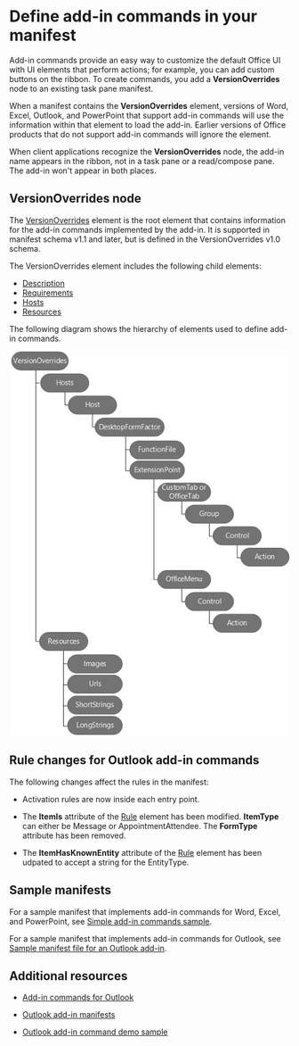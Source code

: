 # Define add-in commands in your manifest

Add-in commands provide an easy way to customize the default Office UI with UI elements that perform actions; for example, you can add custom buttons on the ribbon. To create commands, you add a **VersionOverrides** node to an existing task pane manifest. 

When a manifest contains the **VersionOverrides** element, versions of Word, Excel, Outlook, and PowerPoint that support add-in commands will use the information within that element to load the add-in. Earlier versions of Office products that do not support add-in commands will ignore the element.

When client applications recognize the  **VersionOverrides** node, the add-in name appears in the ribbon, not in a task pane or a read/compose pane. The add-in won't appear in both places.
 

## VersionOverrides node

The  [VersionOverrides](../../../reference/manifest/versionoverrides.md) element is the root element that contains information for the add-in commands implemented by the add-in. It is supported in manifest schema v1.1 and later, but is defined in the VersionOverrides v1.0 schema. 

The VersionOverrides element includes the following child elements:

- [Description](../../../reference/manifest/description.md)
- [Requirements](../../../reference/manifest/requirements.md)
- [Hosts](../../../reference/manifest/hosts.md)
- [Resources](../../../reference/manifest/resources.md)

The following diagram shows the hierarchy of elements used to define add-in commands. 

![Hierarchy of add-in commands elements in the manifest](../../images/080da303-51c4-4882-b74a-7ba11517c0ad.png)

## Rule changes for Outlook add-in commands

The following changes affect the rules in the manifest:

- Activation rules are now inside each entry point.
    
- The **ItemIs** attribute of the [Rule](../../../reference/manifest/rule.md) element has been modified. **ItemType** can either be Message or AppointmentAttendee. The **FormType** attribute has been removed.
    
- The **ItemHasKnownEntity** attribute of the [Rule](../../../reference/manifest/rule.md) element has been udpated to accept a string for the EntityType.
    

## Sample manifests

For a sample manifest that implements add-in commands for Word, Excel, and PowerPoint, see [Simple add-in commands sample](https://github.com/OfficeDev/Office-Add-in-Commands-Samples/tree/master/Simple).

For a sample manifest that implements add-in commands for Outlook, see [Sample manifest file for an Outlook add-in](https://gist.github.com/mlafleur/95b7ac030bb7a7ae742527e85a36b095).


## Additional resources


- [Add-in commands for Outlook](../../outlook/add-in-commands-for-outlook.md)
    
- [Outlook add-in manifests](../../outlook/manifests/manifests.md)
    
- [Outlook add-in command demo sample](https://github.com/jasonjoh/command-demo)
